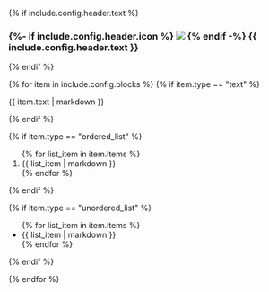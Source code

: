 {% if include.config.header.text %}
<h3 class="flex items-center">
{%- if include.config.header.icon %}
<img class="mr-1.5 w-5 h-5" src="https://docs.konghq.com/assets/images/icons/documentation/icn-{{ include.config.header.icon }}.svg" />
{% endif -%}
{{ include.config.header.text }}
</h3>
{% endif %}

{% for item in include.config.blocks %}
{% if item.type == "text" %}

<p>{{ item.text | markdown }}</p>
{% endif %}

{% if item.type == "ordered_list" %}

<ol>
{% for list_item in item.items %}
<li>{{ list_item | markdown }}</li>
{% endfor %}
</ol>
{% endif %}

{% if item.type == "unordered_list" %}

<ul class="list-disc list-inside">
{% for list_item in item.items %}
<li>{{ list_item | markdown }}</li>
{% endfor %}
</ul>
{% endif %}

{% endfor %}
